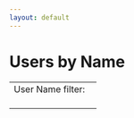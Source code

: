 ```yaml
---
layout: default
---
```

# Users by Name

<table>
<tbody>
<tr class="odd">
<td>User Name filter:   <br />
<br />
</td>
</tr>
</tbody>
</table>
